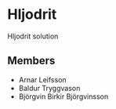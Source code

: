 # Hljodrit
Hljodrit solution

## Members
 * Arnar Leifsson
 * Baldur Tryggvason
 * Björgvin Birkir Björgvinsson

